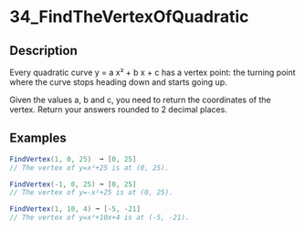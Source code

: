 # 34_FindTheVertexOfQuadratic

## Description

Every quadratic curve y = a x² + b x + c has a vertex point: the turning point where the curve stops heading down and starts going up.

Given the values a, b and c, you need to return the coordinates of the vertex.
Return your answers rounded to 2 decimal places.

## Examples

```csharp
FindVertex(1, 0, 25)  ➞ [0, 25]
// The vertex of y=x²+25 is at (0, 25).

FindVertex(-1, 0, 25) ➞ [0, 25]
// The vertex of y=-x²+25 is at (0, 25).

FindVertex(1, 10, 4) ➞ [-5, -21]
// The vertex of y=x²+10x+4 is at (-5, -21).
```
